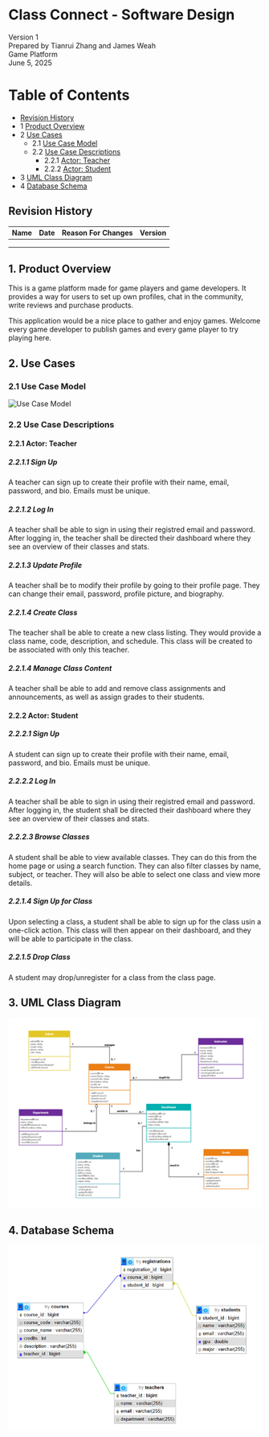 # Class Connect - Software Design 

Version 1  
Prepared by Tianrui Zhang and James Weah\
Game Platform\
June 5, 2025

Table of Contents
=================
* [Revision History](#revision-history)
* 1 [Product Overview](#1-product-overview)
* 2 [Use Cases](#2-use-cases)
  * 2.1 [Use Case Model](#21-use-case-model)
  * 2.2 [Use Case Descriptions](#22-use-case-descriptions)
    * 2.2.1 [Actor: Teacher](#221-actor-teacher)
    * 2.2.2 [Actor: Student](#222-actor-student) 
* 3 [UML Class Diagram](#3-uml-class-diagram)
* 4 [Database Schema](#4-database-schema)

## Revision History
| Name | Date    | Reason For Changes  | Version   |
| ---- | ------- | ------------------- | --------- |
|      |         |                     |           |
|      |         |                     |           |
|      |         |                     |           |

## 1. Product Overview

This is a game platform made for game players and game developers. It provides a way for users to set up own profiles, chat in the community, write reviews and purchase products. 

This application would be a nice place to gather and enjoy games. Welcome every game developer to publish games and every game player to try playing here.
## 2. Use Cases
### 2.1 Use Case Model
![Use Case Model]()

### 2.2 Use Case Descriptions

#### 2.2.1 Actor: Teacher
##### 2.2.1.1 Sign Up
A teacher can sign up to create their profile with their name, email, password, and bio. Emails must be unique.
##### 2.2.1.2 Log In
A teacher shall be able to sign in using their registred email and password. After logging in, the teacher shall be directed their dashboard where they see an overview of their classes and stats.
##### 2.2.1.3 Update Profile
A teacher shall be to modify their profile by going to their profile page. They can change their email, password, profile picture, and biography.
##### 2.2.1.4 Create Class
The teacher shall be able to create a new class listing. They would provide a class name, code, description, and schedule. This class will be created to be associated with only this teacher.
##### 2.2.1.4 Manage Class Content
A teacher shall be able to add and remove class assignments and announcements, as well as assign grades to their students.

#### 2.2.2 Actor: Student
##### 2.2.2.1 Sign Up
A student can sign up to create their profile with their name, email, password, and bio. Emails must be unique.
##### 2.2.2.2 Log In
A teacher shall be able to sign in using their registred email and password. After logging in, the student shall be directed their dashboard where they see an overview of their classes and stats.
##### 2.2.2.3 Browse Classes
A student shall be able to view available classes. They can do this from the home page or using a search function. They can also filter classes by name, subject, or teacher. They will also be able to select one class and view more details.
##### 2.2.1.4 Sign Up for Class
Upon selecting a class, a student shall be able to sign up for the class usin a one-click action. This class will then appear on their dashboard, and they will be able to participate in the class.
##### 2.2.1.5 Drop Class
A student may drop/unregister for a class from the class page.

## 3. UML Class Diagram
![UML Class Diagram](https://github.com/uncg-csc340/su25-team0/blob/main/object-oriented-design/class-diagram.png)
## 4. Database Schema
![UML Class Diagram](https://github.com/uncg-csc340/su25-team0/blob/main/object-oriented-design/database-schema.png)

